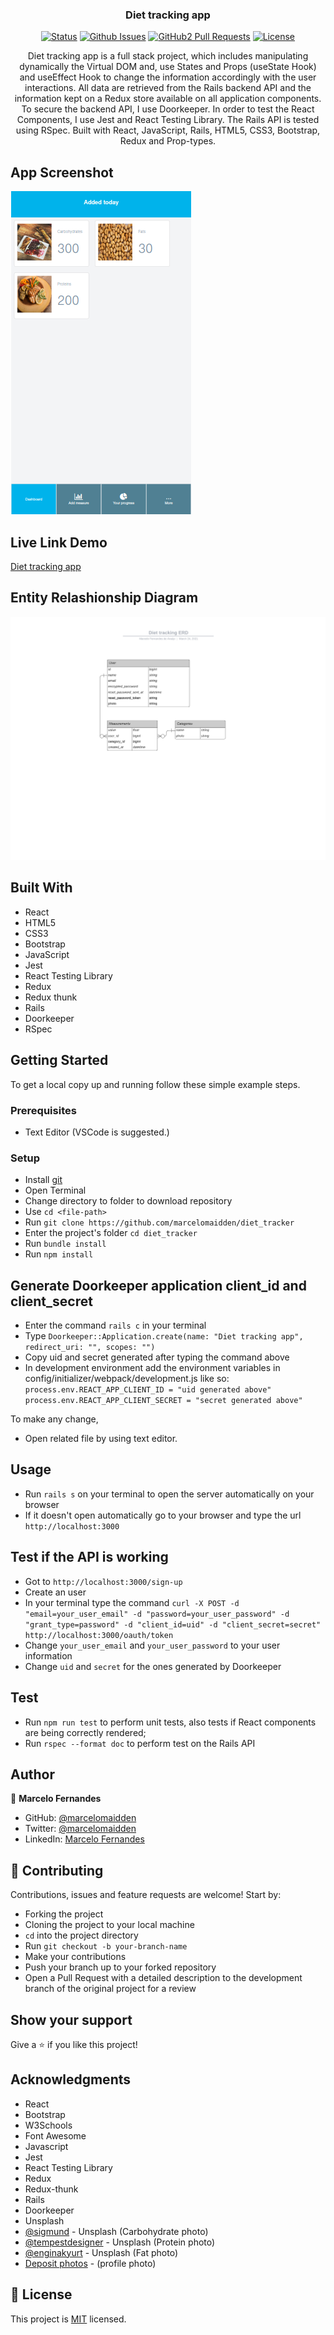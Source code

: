 <h3 align="center">Diet tracking app</h3>

<div align="center">

[![Status](https://img.shields.io/badge/status-active-success.svg)](https://github.com/marcelomaidden/diet_tracker)
[![Github Issues](https://img.shields.io/badge/GitHub-Issues-orange)](https://github.com/marcelomaidden/diet_tracker/issues)
[![GitHub2 Pull Requests](https://img.shields.io/badge/GitHub-Pull%20Requests-blue)](https://github.com/marcelomaidden/diet_tracker/pulls)
[![License](https://img.shields.io/badge/license-MIT-blue.svg)](/LICENSE)
</div>
<p align="center">Diet tracking app is a full stack project, which includes manipulating dynamically the Virtual DOM and, use States and Props (useState Hook) and useEffect Hook to change the information accordingly with the user interactions. All data are retrieved from the Rails backend API and the information kept on a Redux store available on all application components. To secure the backend API, I use Doorkeeper. In order to test the React Components, I use Jest and React Testing Library. The Rails API is tested using RSpec. Built with React, JavaScript, Rails, HTML5, CSS3, Bootstrap, Redux and Prop-types.</p>

## App Screenshot
![screenshot](./screenshot.png)

## Live Link Demo

[Diet tracking app](https://marcelomaidden-diet-tracker.herokuapp.com/)

## Entity Relashionship Diagram
![erd](./doc/erd.png)


## Built With

- React
- HTML5
- CSS3
- Bootstrap
- JavaScript
- Jest
- React Testing Library
- Redux
- Redux thunk
- Rails
- Doorkeeper
- RSpec


## Getting Started

To get a local copy up and running follow these simple example steps.

### Prerequisites

- Text Editor (VSCode is suggested.)

### Setup

- Install [git](https://git-scm.com/downloads)
- Open Terminal
- Change directory to folder to download repository
- Use `cd <file-path>`
- Run `git clone https://github.com/marcelomaidden/diet_tracker`
- Enter the project's folder `cd diet_tracker`
- Run `bundle install`
- Run `npm install`


## Generate Doorkeeper application client_id and client_secret
- Enter the command `rails c` in your terminal
- Type `Doorkeeper::Application.create(name: "Diet tracking app", redirect_uri: "", scopes: "")`
- Copy uid and secret generated after typing the command above
- In development environment add the environment variables in config/initializer/webpack/development.js like so:
`process.env.REACT_APP_CLIENT_ID = "uid generated above"`
`process.env.REACT_APP_CLIENT_SECRET = "secret generated above"`

To make any change,

- Open related file by using text editor.

## Usage
  - Run `rails s` on your terminal to open the server automatically on your browser
  - If it doesn't open automatically go to your browser and type the url `http://localhost:3000`

## Test if the API is working
- Got to `http://localhost:3000/sign-up`
- Create an user
- In your terminal type the command
`curl -X POST -d "email=your_user_email" -d "password=your_user_password" -d "grant_type=password" -d "client_id=uid" -d "client_secret=secret" http://localhost:3000/oauth/token`
- Change `your_user_email` and `your_user_password` to your user information
- Change `uid` and `secret` for the ones generated by Doorkeeper

## Test
  - Run `npm run test` to perform unit tests, also tests if React components are being correctly rendered;
  - Run `rspec --format doc` to perform test on the Rails API
   
## Author

👤  **Marcelo Fernandes**

- GitHub: [@marcelomaidden](https://github.com/marcelomaidden)
- Twitter: [@marcelomaidden](https://twitter.com/marcelomaidden)
- LinkedIn: [Marcelo Fernandes](https://linkedin.com/in/marcelofernandesdearaujo) 
## 🤝 Contributing

Contributions, issues and feature requests are welcome! Start by:

- Forking the project
- Cloning the project to your local machine
- `cd` into the project directory
- Run `git checkout -b your-branch-name`
- Make your contributions
- Push your branch up to your forked repository
- Open a Pull Request with a detailed description to the development branch of the original project for a review


## Show your support

Give a ⭐️ if you like this project!

## Acknowledgments

- React
- Bootstrap
- W3Schools
- Font Awesome
- Javascript
- Jest
- React Testing Library
- Redux
- Redux-thunk
- Rails
- Doorkeeper
- Unsplash
- [@sigmund](https://unsplash.com/@sigmund) - Unsplash (Carbohydrate photo)
- [@tempestdesigner](https://unsplash.com/@tempestdesigner) - Unsplash (Protein photo)
- [@enginakyurt](https://unsplash.com/@enginakyurt) - Unsplash (Fat photo)
- [Deposit photos](https://br.depositphotos.com/) - (profile photo)

## 📝 License

This project is [MIT](LICENSE) licensed.
